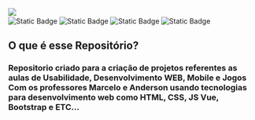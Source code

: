 <img src="https://www.usjt.br/wp-content/uploads/2022/08/Logo-SaoJudas.png">

<div class="conteiner" style: "display: flex;" "justify-content: center";>
    <img align="center"  alt="Static Badge" src="https://img.shields.io/badge/Status-WorkingOn-green">
    <img align="center" alt="Static Badge" src="https://img.shields.io/badge/Tecnologias-HTML_CSS-blue">
    <img align="center" alt="Static Badge" src="https://img.shields.io/badge/Tecnologias-Javascript-purple">
    <img align="center" alt="Static Badge" src="https://img.shields.io/badge/Tecnologias-Vue-red">



## O que é esse Repositório?
<h3>Repositorio criado para a criação de projetos referentes as aulas de Usabilidade, Desenvolvimento WEB, Mobile e Jogos Com os professores Marcelo e Anderson usando tecnologias para desenvolvimento web como HTML, CSS, JS Vue, Bootstrap e ETC...</h3>


